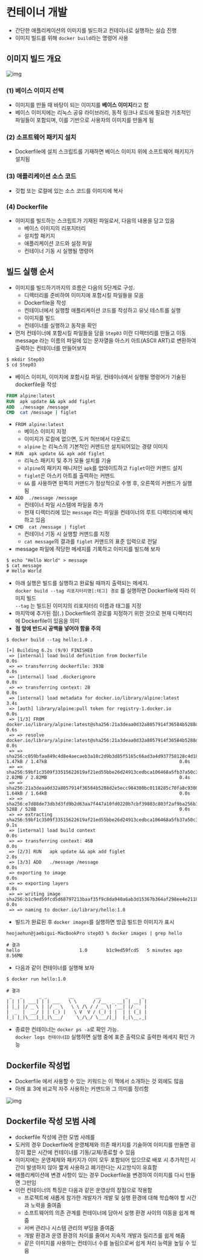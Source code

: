 # 컨테이너 개발
- 간단한 애플리케이션의 이미지를 빌드하고 컨테이너로 실행하는 실습 진행
- 이미지 빌드를 위해 `docker build`라는 명령어 사용

## 이미지 빌드 개요 
![img](https://github.com/koni114/TIL/blob/master/container/docker/img/docker_10.jpeg)

### (1) 베이스 이미지 선택
- 이미지를 만들 때 바탕이 되는 이미지를 <b>베이스 이미지</b>라고 함
- 베이스 이미지에는 리눅스 공유 라이브러리, 동적 링크나 로드에 필요한 기초적인 파일들이 포함되며, 이를 기반으로 사용자의 이미지를 만들게 됨

### (2) 소프트웨어 패키지 설치
- Dockerfile에 설치 스크립트를 기재하면 베이스 이미지 위에 소프트웨어 패키지가 설치됨 

### (3) 애플리케이션 소스 코드
- 깃헙 또는 로컬에 있는 소스 코드를 이미지에 복사

### (4) Dockerfile
- 이미지를 빌드하는 스크립트가 기재된 파일로서, 다음의 내용을 담고 있음
  - 베이스 이미지의 리포지터리
  - 설치할 패키지
  - 애플리케이션 코드와 설정 파일
  - 컨테이너 기동 시 실행될 명령어 

## 빌드 실행 순서
- 이미지를 빌드하기까지의 흐름은 다음의 5단계로 구성.
  - 디렉터리를 준비하여 이미지에 포함시킬 파일들을 모음
  - Dockerfile을 작성
  - 컨테이너에서 실행할 애플리케이션 코드를 작성하고 유닛 테스트를 실행
  - 이미지를 빌드
  - 컨테이너를 실행하고 동작을 확인
- 먼저 컨테이너에 포함시킬 파일들을 담을 `Step03` 이란 디렉터리를 만들고 이동  
  message 라는 이름의 파일에 있는 문자열을  아스키 아트(ASCII ART)로 변환하여 출력하는 컨테이너를 만들어보자
~~~
$ mkdir Step03
$ cd Step03
~~~
- 베이스 이미지, 이미지에 포함시킬 파일, 컨테이너에서 실행될 명령어가 기술된 dockerfile을 작성
~~~dockerfile
FROM alpine:latest
RUN  apk update && apk add figlet
ADD  ./message /message
CMD  cat /message | figlet
~~~
- `FROM alpine:latest` 
  - 베이스 이미지 지정
  - 이미지가 로컬에 없으면, 도커 허브에서 다운로드
  - `alpine` 는 리눅스의 기본적인 커맨드만 설치되어있는 경량 이미지
- `RUN  apk update && apk add figlet`
  - 리눅스 패키지 및 추가 모듈 설치를 기술
  - `alpine`의 패키지 매니저인 `apk`를 업데이트하고 `figlet`이란 커맨드 설치
  - `figlet`은 아스키 아트를 출력하는 커맨드
  - `&&` 를 사용하면 왼쪽의 커맨드가 정상적으로 수행 후, 오른쪽의 커맨드가 실행됨
- `ADD  ./message /message`
  - 컨테이너 파일 시스템에 파일을 추가
  - 현재 디렉터리에 있는 `message` 라는 파일을 컨테이너의 루트 디렉터리에 배치하고 있음
- `CMD  cat /message | figlet` 
  - 컨테이너 기동 시 실행할 커맨드를 지정
  - `cat message`의 결과를 `figlet` 커맨드의 표준 입력으로 전달
- message 파일에 적당한 메세지를 기록하고 이미지를 빌드해 보자
~~~shell
$ echo "Hello World" > message
$ cat message
# Hello World
~~~
- 아래 실행은 빌드를 실행하고 완료될 때까지 출력되는 메세지.  
  `docker build --tag 리포지터리명[:태그] 경로` 를 실행하면 Dockerfile에 따라 이미지 빌드  
  `--tag` 는 빌드된 이미지의 리포지터리 이름과 태그를 지정  
- 마지막에 추가된 점(`.`) Dockerfile의 경로를 지정하기 위한 것으로 현재 디렉터리에 Dockerfile이 있음을 의미
- <b>점 앞에 반드시 공백을 넣어야 함을 주의</b>
~~~
$ docker build --tag hello:1.0 .   

[+] Building 6.2s (9/9) FINISHED                                                                                                                    
 => [internal] load build definition from Dockerfile                                                                                           0.0s
 => => transferring dockerfile: 393B                                                                                                           0.0s
 => [internal] load .dockerignore                                                                                                              0.0s
 => => transferring context: 2B                                                                                                                0.0s
 => [internal] load metadata for docker.io/library/alpine:latest                                                                               3.4s
 => [auth] library/alpine:pull token for registry-1.docker.io                                                                                  0.0s
 => [1/3] FROM docker.io/library/alpine:latest@sha256:21a3deaa0d32a8057914f36584b5288d2e5ecc984380bc0118285c70fa8c9300                         0.6s
 => => resolve docker.io/library/alpine:latest@sha256:21a3deaa0d32a8057914f36584b5288d2e5ecc984380bc0118285c70fa8c9300                         0.0s
 => => sha256:c059bfaa849c4d8e4aecaeb3a10c2d9b3d85f5165c66ad3a4d937758128c4d18 1.47kB / 1.47kB                                                 0.0s
 => => sha256:59bf1c3509f33515622619af21ed55bbe26d24913cedbca106468a5fb37a50c3 2.82MB / 2.82MB                                                 0.4s
 => => sha256:21a3deaa0d32a8057914f36584b5288d2e5ecc984380bc0118285c70fa8c9300 1.64kB / 1.64kB                                                 0.0s
 => => sha256:e7d88de73db3d3fd9b2d63aa7f447a10fd0220b7cbf39803c803f2af9ba256b3 528B / 528B                                                     0.0s
 => => extracting sha256:59bf1c3509f33515622619af21ed55bbe26d24913cedbca106468a5fb37a50c3                                                      0.1s
 => [internal] load build context                                                                                                              0.0s
 => => transferring context: 46B                                                                                                               0.0s
 => [2/3] RUN   apk update && apk add figlet                                                                                                   2.0s
 => [3/3] ADD   ./message /message                                                                                                             0.0s 
 => exporting to image                                                                                                                         0.0s 
 => => exporting layers                                                                                                                        0.0s 
 => => writing image sha256:b1c9ed59fcd5d68797213baaf35f9c8da940a6ab3d15367b364af298ee4e2118                                                   0.0s 
 => => naming to docker.io/library/hello:1.0  
~~~
- 빌드가 완료된 후 `docker images`를 실행하면 방금 빌드한 이미지가 표시
~~~shell
heojaehun@jaebigui-MacBookPro step03 % docker images | grep hello 

# 결과
hello                      1.0       b1c9ed59fcd5   5 minutes ago   8.56MB
~~~
- 다음과 같이 컨테이너를 실행해 보자
~~~shell
$ docker run hello:1.0 

# 결과
 _   _      _ _        __        __         _     _ 
| | | | ___| | | ___   \ \      / /__  _ __| | __| |
| |_| |/ _ \ | |/ _ \   \ \ /\ / / _ \| '__| |/ _` |
|  _  |  __/ | | (_) |   \ V  V / (_) | |  | | (_| |
|_| |_|\___|_|_|\___/     \_/\_/ \___/|_|  |_|\__,_|                                                   
~~~
- 종료한 컨테이너는 `docker ps -a`로 확인 가능.  
  `docker logs 컨테이너ID` 실행하면 실행 중에 표준 출력으로 출력한 메세지 확인 가능

## Dockerfile 작성법
- Dockerfile 에서 사용할 수 있는 키워드는 이 책에서 소개하는 것 외에도 많음
- 아래 표 3에 비교적 자주 사용하는 커맨드와 그 의미를 정리함

![img](https://github.com/koni114/TIL/blob/master/container/docker/img/docker_11.jpeg)

## Dockerfile 작성 모범 사례
- dockerfile 작성에 관한 모범 사례를 
- 도커의 경우 Dockerfile에 운영체제와 의존 패키지를 기술하여 이미지를 만들면 굉장히 짧은 시간에 컨테이너를 기동/교체/종료할 수 있음
- 이미지에는 운영체제와 패키지가 이미 모두 포함되어 있으므로 배포 시 추가적인 시간이 발생하지 않아 짧게 사용하고 폐기한다는 사고방식이 유효함
- 애플리케이션에 변경 사항이 있는 경우 Dockerfile을 변경하여 이미지를 다시 만들면 그만임
- 이런 컨테이너의 특징은 다음과 같은 운영상의 장점으로 작용함
  - 프로젝트에 새롭게 참가한 개발자가 개발 및 실행 환경에 대해 학습해야 할 시간과 노력을 줄여줌
  - 소프트웨어의 의존 관계를 컨테이너에 담아서 실행 환경 사이의 이동을 쉽게 해줌 
  - 서버 관리나 시스템 관리의 부담을 줄여줌 
  - 개발 환경과 운영 환경의 차이를 줄여서 지속적 개발과 릴리즈를 쉽게 해줌
  - 같은 이미지를 사용하는 컨테이너 수를 늘림으로써 쉽게 처리 능력을 높일 수 있음